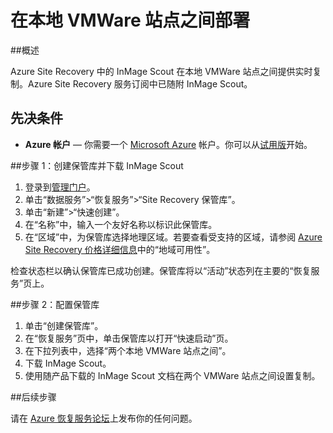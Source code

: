<properties 
	pageTitle="在本地 VMWare 站点之间部署" 
	description="Azure Site Recovery 中的 InMage Scout 可以处理本地 VMWare 站点之间的复制、故障转移和恢复。" 
	services="site-recovery" 
	documentationCenter="" 
	authors="rayne-wiselman" 
	manager="jwhit" 
	editor=""/>

<tags 
	ms.service="site-recovery" 
	ms.date="05/29/2015" 
	wacn.date="10/03/2015"/>


# 在本地 VMWare 站点之间部署


##概述

Azure Site Recovery 中的 InMage Scout 在本地 VMWare 站点之间提供实时复制。Azure Site Recovery 服务订阅中已随附 InMage Scout。


## 先决条件

- **Azure 帐户** — 你需要一个 [Microsoft Azure](http://www.windowsazure.cn/) 帐户。你可以从[试用版](/pricing/1rmb-trial)开始。


##步骤 1：创建保管库并下载 InMage Scout

1. 登录到[管理门户](https://manage.windowsazure.cn)。
2. 单击“数据服务”>“恢复服务”>“Site Recovery 保管库”。
3. 单击“新建”>“快速创建”。
4. 在“名称”中，输入一个友好名称以标识此保管库。
5. 在“区域”中，为保管库选择地理区域。若要查看受支持的区域，请参阅 [Azure Site Recovery 价格详细信息](http://www.windowsazure.cn/home/features/site-recovery/#price)中的“地域可用性”。

<P>检查状态栏以确认保管库已成功创建。保管库将以“活动”状态列在主要的“恢复服务”页上。</P>

##步骤 2：配置保管库

1. 单击“创建保管库”。
2. 在“恢复服务”页中，单击保管库以打开“快速启动”页。
3. 在下拉列表中，选择“两个本地 VMWare 站点之间”。
4. 下载 InMage Scout。
5. 使用随产品下载的 InMage Scout 文档在两个 VMWare 站点之间设置复制。


##后续步骤

请在 [Azure 恢复服务论坛](https://social.msdn.microsoft.com/Forums/zh-cn/home?forum=hypervrecovmgr)上发布你的任何问题。

<!---HONumber=71-->